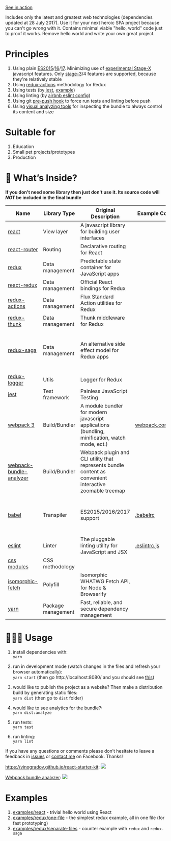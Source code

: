 [See in action](https://vinogradov.github.io/react-starter-kit)

Includes only the latest and greatest web technologies (dependencies updated at 28 July 2017). Use it for your next heroic SPA project because you can't go wrong with it. Contains minimal viable "hello, world" code just to proof it works. Remove hello world and write your own great project.

# Principles
1. Using plain [ES2015](https://babeljs.io/docs/plugins/preset-es2015/)/[16](https://babeljs.io/docs/plugins/preset-es2016/)/[17](https://babeljs.io/docs/plugins/preset-es2017/). Minimizing use of [experimental Stage-X](https://babeljs.io/docs/plugins/#presets-stage-x-experimental-presets-) javascript features. Only [stage-3](https://babeljs.io/docs/plugins/preset-stage-3/)/4 features are supported, because they're relatively stable
1. Using [redux-actions](https://github.com/acdlite/redux-actions) methodology for Redux
1. Using tests (by [jest](https://github.com/facebook/jest), [example](https://github.com/vinogradov/react-starter-kit/blob/master/src/examples/react/__tests__/hello.test.js))
1. Using linting (by [airbnb eslint config](https://github.com/airbnb/javascript))
1. Using git [pre-push hook](https://git-scm.com/book/gr/v2/Customizing-Git-Git-Hooks) to force run tests and linting before push
1. Using [visual analyzing tools](https://github.com/th0r/webpack-bundle-analyzer) for inspecting the bundle to always control its content and size

# Suitable for
1. Education
1. Small pet projects/prototypes
1. Production

# 🎁 What’s Inside?

**If you don't need some library then just don't use it. Its source code will _NOT_ be included in the final bundle**

Name | Library Type | Original Description | Example Config | Notes
---- | ---- | ------------------ | -------------- | -----
[react](https://facebook.github.io/react/) | View layer | A javascript library for building user interfaces
[react-router](https://github.com/ReactTraining/react-router) | Routing | Declarative routing for React 
[redux](https://github.com/reactjs/redux/) | Data management | Predictable state container for JavaScript apps
[react-redux](https://github.com/reactjs/react-redux) | Data management | Official React bindings for Redux
[redux-actions](https://github.com/acdlite/redux-actions) | Data management | Flux Standard Action utilities for Redux
[redux-thunk](https://github.com/gaearon/redux-thunk) | Data management | Thunk middleware for Redux
[redux-saga](https://github.com/redux-saga/redux-saga) | Data management | An alternative side effect model for Redux apps | | An alternative to [redux-thunk](https://github.com/gaearon/redux-thunk). You need to `import "regenerator-runtime/runtime";` for using generators/`yield`
[redux-logger](https://github.com/evgenyrodionov/redux-logger) | Utils | Logger for Redux
[jest](https://github.com/facebook/jest) | Test framework | Painless JavaScript Testing
[webpack 3](https://webpack.js.org/) | Build/Bundler | A module bundler for modern javascript applications (bundling, minification, watch mode, ect.) | [webpack.config.js](https://github.com/vinogradov/react-starter-kit/blob/master/webpack.config.js) | Loaders: [babel-loader](https://github.com/babel/babel-loader), [eslint-loader](https://github.com/MoOx/eslint-loader)) 
[webpack-bundle-analyzer](https://github.com/th0r/webpack-bundle-analyzer) | Build/Bundler | Webpack plugin and CLI utility that represents bundle content as convenient interactive zoomable treemap | | 
[babel](https://babeljs.io/) | Transpiler | ES2015/2016/2017 support | [.babelrc](https://github.com/vinogradov/react-starter-kit/blob/master/.babelrc) | Plugins: [transform-object-rest-spread](http://babeljs.io/docs/plugins/transform-object-rest-spread/) (spreads are currently [at STAGE 3](https://github.com/sebmarkbage/ecmascript-rest-spread))
[eslint](http://eslint.org/) | Linter | The pluggable linting utility for JavaScript and JSX | [.eslintrc.js](https://github.com/vinogradov/react-starter-kit/blob/master/.eslintrc.js)
[css modules](https://github.com/css-modules/css-modules) | CSS methodology
[isomorphic-fetch](https://github.com/matthew-andrews/isomorphic-fetch) | Polyfill | Isomorphic WHATWG Fetch API, for Node & Browserify | | [whatwg-fetch](https://github.com/github/fetch) from GitHub on client,  [node-fetch](https://github.com/bitinn/node-fetch) on server
[yarn](https://yarnpkg.com/) | Package management | Fast, reliable, and secure dependency management

# 👨🏼‍💻 Usage
1. install dependencies with:  
`yarn`

1. run in development mode (watch changes in the files and refresh your browser automatically):  
`yarn start` (then go http://localhost:8080/ and you should see [this](https://vinogradov.github.io/react-starter-kit/))

1. would like to publish the project as a website? Then make a distribution build by generating static files:  
`yarn dist` (then go to `dist` folder)

1. would like to see analytics for the bundle?:  
`yarn dist:analyze`

1. run tests:  
`yarn test`

1. run linting:  
`yarn lint`

If you have any questions or comments please don’t hesitate to leave a feedback in [issues](https://github.com/vinogradov/react-starter-kit/issues) or [contact me](https://www.facebook.com/vadim.vinogradov) on Facebook. Thanks!

https://vinogradov.github.io/react-starter-kit:
![](http://vinogradov.github.io/react-starter-kit/screenshot.png)


[Webpack bundle analyzer](https://github.com/th0r/webpack-bundle-analyzer):
![](http://vinogradov.github.io/react-starter-kit/webpack-bundle-analyzer.png)

# Examples

1. [examples/react](https://github.com/vinogradov/react-starter-kit/tree/master/src/examples/react) - trivial hello world using React
1. [examples/redux/one-file](https://github.com/vinogradov/react-starter-kit/tree/master/src/examples/redux/one-file) - the simplest redux example, all in one file (for fast prototyping)
1. [examples/redux/separate-files](https://github.com/vinogradov/react-starter-kit/tree/master/src/examples/redux/separate-files) - counter example with `redux` and `redux-saga`
